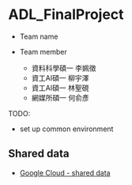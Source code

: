 # ADL_FinalProject

- Team name

- Team member
    - 資料科學碩一 李姵徵
    - 資工AI碩一 柳宇澤
    - 資工AI碩一 林聖硯
    - 網媒所碩一 何俞彥

TODO:
- set up common environment

## Shared data
- [Google Cloud - shared data](https://drive.google.com/drive/folders/1g16qbUM4daiEbHD-JbtEMerF3-LfNkPm?usp=share_link)
